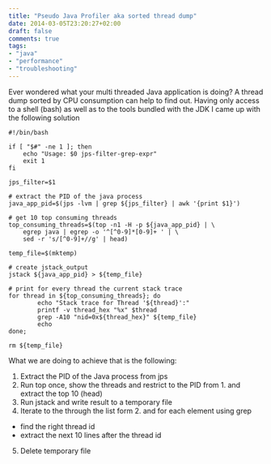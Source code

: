 ```yaml
---
title: "Pseudo Java Profiler aka sorted thread dump"
date: 2014-03-05T23:20:27+02:00
draft: false
comments: true
tags:
- "java"
- "performance"
- "troubleshooting"
---
```


Ever wondered what your multi threaded Java application is doing? A thread dump sorted by CPU consumption can help to find out. Having only access to a shell (bash) as well as to the tools bundled with the JDK I came up with the following solution

```
#!/bin/bash

if [ "$#" -ne 1 ]; then
    echo "Usage: $0 jps-filter-grep-expr"
    exit 1
fi

jps_filter=$1

# extract the PID of the java process
java_app_pid=$(jps -lvm | grep ${jps_filter} | awk '{print $1}')

# get 10 top consuming threads
top_consuming_threads=$(top -n1 -H -p ${java_app_pid} | \
    egrep java | egrep -o '^[^0-9]*[0-9]+ ' | \
    sed -r 's/[^0-9]+//g' | head)

temp_file=$(mktemp)

# create jstack_output
jstack ${java_app_pid} > ${temp_file}

# print for every thread the current stack trace
for thread in ${top_consuming_threads}; do
        echo "Stack trace for Thread '${thread}':"
        printf -v thread_hex "%x" $thread
        grep -A10 "nid=0x${thread_hex}" ${temp_file}
        echo
done;

rm ${temp_file}
```

What we are doing to achieve that is the following:

1. Extract the PID of the Java process from jps
2. Run top once, show the threads and restrict to the PID from 1. and extract the top 10 (head)
3. Run jstack and write result to a temporary file
4. Iterate to the through the list form 2. and for each element using grep
  * find the right thread id
  * extract the next 10 lines after the thread id
5. Delete temporary file
